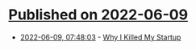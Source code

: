 # [Published on 2022-06-09](index.md)

* [2022-06-09, 07:48:03](https://news.ycombinator.com/item?id=31678607) - [Why I Killed My Startup](https://k1nz.substack.com/p/why-i-killed-my-startup)
